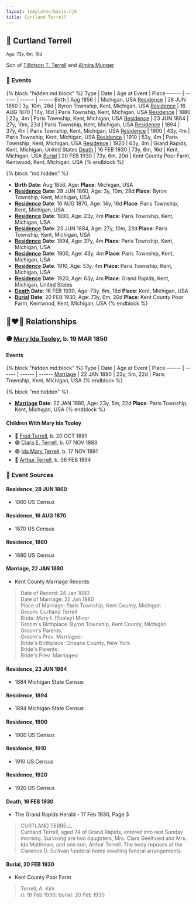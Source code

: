 ```yaml
---
layout: templates/basic.njk
title: Curtland Terrell
---
```

## 🔵 Curtland Terrell
<small>Age: 73y, 6m, 16d</small>

Son of [Tillotson T. Terrell](/people/5/59687792) and [Almira Munger](/people/3/36419408)

### 📆 Events

{% block "hidden md:block" %}
Type | Date | Age at Event | Place
------ | ------ | ------ | ------
Birth | Aug 1856 |  | Michigan, USA
[Residence](#event-event-0) | 28 JUN 1860 | 3y, 10m, 28d | Byron Township, Kent, Michigan, USA
[Residence](#event-event-1) | 16 AUG 1870 | 14y, 16d | Paris Township, Kent, Michigan, USA
[Residence](#event-event-2) | 1880 | 23y, 4m | Paris Township, Kent, Michigan, USA
[Residence](#event-event-3) | 23 JUN 1884 | 27y, 10m, 23d | Paris Township, Kent, Michigan, USA
[Residence](#event-event-4) | 1894 | 37y, 4m | Paris Township, Kent, Michigan, USA
[Residence](#event-event-5) | 1900 | 43y, 4m | Paris Township, Kent, Michigan, USA
[Residence](#event-event-6) | 1910 | 53y, 4m | Paris Township, Kent, Michigan, USA
[Residence](#event-event-7) | 1920 | 63y, 4m | Grand Rapids, Kent, Michigan, United States
[Death](#event-event-11) | 16 FEB 1930 | 73y, 6m, 16d | Kent, Michigan, USA
[Burial](#event-event-12) | 20 FEB 1930 | 73y, 6m, 20d | Kent County Poor Farm, Kentwood, Kent, Michigan, USA
{% endblock %}

{% block "md:hidden" %}
- **Birth**
**Date**: Aug 1856, Age:
**Place**: Michigan, USA
- **[Residence](#event-event-0)**
**Date**: 28 JUN 1860, Age: 3y, 10m, 28d
**Place**: Byron Township, Kent, Michigan, USA
- **[Residence](#event-event-1)**
**Date**: 16 AUG 1870, Age: 14y, 16d
**Place**: Paris Township, Kent, Michigan, USA
- **[Residence](#event-event-2)**
**Date**: 1880, Age: 23y, 4m
**Place**: Paris Township, Kent, Michigan, USA
- **[Residence](#event-event-3)**
**Date**: 23 JUN 1884, Age: 27y, 10m, 23d
**Place**: Paris Township, Kent, Michigan, USA
- **[Residence](#event-event-4)**
**Date**: 1894, Age: 37y, 4m
**Place**: Paris Township, Kent, Michigan, USA
- **[Residence](#event-event-5)**
**Date**: 1900, Age: 43y, 4m
**Place**: Paris Township, Kent, Michigan, USA
- **[Residence](#event-event-6)**
**Date**: 1910, Age: 53y, 4m
**Place**: Paris Township, Kent, Michigan, USA
- **[Residence](#event-event-7)**
**Date**: 1920, Age: 63y, 4m
**Place**: Grand Rapids, Kent, Michigan, United States
- **[Death](#event-event-11)**
**Date**: 16 FEB 1930, Age: 73y, 6m, 16d
**Place**: Kent, Michigan, USA
- **[Burial](#event-event-12)**
**Date**: 20 FEB 1930, Age: 73y, 6m, 20d
**Place**: Kent County Poor Farm, Kentwood, Kent, Michigan, USA
{% endblock %}

## 👩‍❤️‍👨 Relationships

### 🟣 [Mary Ida Tooley](/people/5/52009861), b. 19 MAR 1850

#### Events

{% block "hidden md:block" %}
Type | Date | Age at Event | Place
------ | ------ | ------ | ------
[Marriage](#event-family-0-event-0) | 22 JAN 1880 | 23y, 5m, 22d | Paris Township, Kent, Michigan, USA
{% endblock %}

{% block "md:hidden" %}
- **[Marriage](#event-family-0-event-0)**
**Date**: 22 JAN 1880, Age: 23y, 5m, 22d
**Place**: Paris Township, Kent, Michigan, USA
{% endblock %}

#### Children With Mary Ida Tooley
* 🔵 [Fred Terrell](/people/9/92332748), b. 20 OCT 1881
* 🟣 [Clara E. Terrell](/people/6/62490094), b. 07 NOV 1883
* 🟣 [Ida Mary Terrell](/people/7/71382896), b. 17 NOV 1891
* 🔵 [Arthur Terrell](/people/7/79436691), b. 06 FEB 1894
### 📰 Event Sources

#### <a id="event-event-0"></a> Residence, 28 JUN 1860
* 1860 US Census

#### <a id="event-event-1"></a> Residence, 16 AUG 1870
* 1870 US Census

#### <a id="event-event-2"></a> Residence, 1880
* 1880 US Census

#### <a id="event-family-0-event-0"></a> Marriage, 22 JAN 1880
* Kent County Marriage Records
>   
  > Date of Record: 24 Jan 1880  
  > Date of Marriage: 22 Jan 1880  
  > Place of Marriage: Paris Township, Kent County, Michigan  
  > Groom: Curtland Terrell  
  > Bride: Mary I. (Tooley) Miner  
  > Groom's Birthplace: Byron Township, Kent County, Michigan  
  > Groom's Parents:  
  > Groom's Prev. Marriages:  
  > Bride's Birthplace: Orleans County, New York  
  > Bride's Parents:  
  > Bride's Prev. Marriages:

#### <a id="event-event-3"></a> Residence, 23 JUN 1884
* 1884 Michigan State Census

#### <a id="event-event-4"></a> Residence, 1894
* 1894 Michigan State Census

#### <a id="event-event-5"></a> Residence, 1900
* 1900 US Census

#### <a id="event-event-6"></a> Residence, 1910
* 1910 US Census

#### <a id="event-event-7"></a> Residence, 1920
* 1920 US Census

#### <a id="event-event-11"></a> Death, 16 FEB 1930
* The Grand Rapids Herald  - 17 Feb 1930, Page 3
>   
  > CURTLAND TERRELL  
  > Curtland Terrell, aged 74 of Grand Rapids, entered into rest Sunday morning. Surviving are two daughters, Mrs. Clara Geelhoed and Mrs. Ida Matthews, and one son, Arthur Terrell. The body reposes at the Clarence D. Sullivan funderal home awaiting funeral arrangements.

#### <a id="event-event-12"></a> Burial, 20 FEB 1930
* Kent County Poor Farm
>   
  > Terrell, A. Kirk  
  > d: 18 Feb 1930; burial: 20 Feb 1930